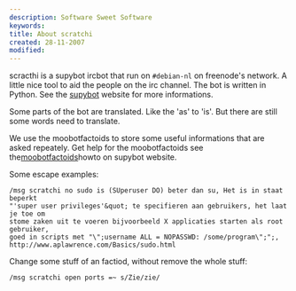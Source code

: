 ```yaml
---
description: Software Sweet Software
keywords: 
title: About scratchi
created: 28-11-2007
modified: 
---
```


scracthi is a supybot ircbot that run on `#debian-nl` on freenode\'s
network. A little nice tool to aid the people on the irc channel. The
bot is written in Python. See the [supybot](http://supybot.com/) website
for more informations.

Some parts of the bot are translated. Like the \'as\' to \'is\'. But
there are still some words need to translate.

We use the moobotfactoids to store some useful informations that are
asked repeately. Get help for the moobotfactoids see
the[moobotfactoids](http://supybot.com/documentation/help/howto/using-moobotfactoids)howto
on supybot website.

Some escape examples:

    /msg scratchi no sudo is (SUperuser DO) beter dan su, Het is in staat beperkt 
    "'super user privileges'&quot; te specifieren aan gebruikers, het laat je toe om 
    stome zaken uit te voeren bijvoorbeeld X applicaties starten als root gebruiker, 
    goed in scripts met "\";username ALL = NOPASSWD: /some/program\";";, 
    http://www.aplawrence.com/Basics/sudo.html

Change some stuff of an factiod, without remove the whole stuff:

    /msg scratchi open ports =~ s/Zie/zie/
